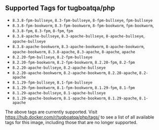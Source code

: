## Supported Tags for tugboatqa/php

* `8.3.8-fpm-bullseye`, `8.3-fpm-bullseye`, `8-fpm-bullseye`, `fpm-bullseye`
* `8.3.8-fpm-bookworm`, `8.3-fpm-bookworm`, `8-fpm-bookworm`, `fpm-bookworm`, `8.3.8-fpm`, `8.3-fpm`, `8-fpm`, `fpm`
* `8.3.8-apache-bullseye`, `8.3-apache-bullseye`, `8-apache-bullseye`, `apache-bullseye`
* `8.3.8-apache-bookworm`, `8.3-apache-bookworm`, `8-apache-bookworm`, `apache-bookworm`, `8.3.8-apache`, `8.3-apache`, `8-apache`, `apache`
* `8.2.20-fpm-bullseye`, `8.2-fpm-bullseye`
* `8.2.20-fpm-bookworm`, `8.2-fpm-bookworm`, `8.2.20-fpm`, `8.2-fpm`
* `8.2.20-apache-bullseye`, `8.2-apache-bullseye`
* `8.2.20-apache-bookworm`, `8.2-apache-bookworm`, `8.2.20-apache`, `8.2-apache`
* `8.1.29-fpm-bullseye`, `8.1-fpm-bullseye`
* `8.1.29-fpm-bookworm`, `8.1-fpm-bookworm`, `8.1.29-fpm`, `8.1-fpm`
* `8.1.29-apache-bullseye`, `8.1-apache-bullseye`
* `8.1.29-apache-bookworm`, `8.1-apache-bookworm`, `8.1.29-apache`, `8.1-apache`

The above tags are currently supported. Visit https://hub.docker.com/r/tugboatqa/php/tags/ to see a list of all available tags for this image, including those that are no longer supported.
